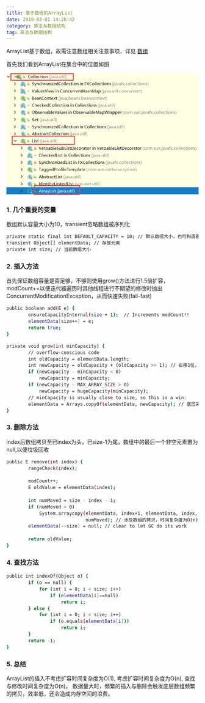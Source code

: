 ```yaml
---
title: 基于数组的ArrayList
date: 2019-03-01 14:26:42
category: 算法与数据结构
tag: 算法与数据结构
---
```


ArrayList基于数组，故需注意数组相关注意事项，详见 [数组](https://sjshenjian.github.io/2019/01/25/%E6%95%B0%E7%BB%84/)

首先我们看到ArrayList在集合中的位置如图

![基于数组的ArrayList](基于数组的ArrayList/ArrayList在Collection中的位置.png)

### 1. 几个重要的变量

数组默认容量大小为10，transient忽略数组被序列化

``` bash
private static final int DEFAULT_CAPACITY = 10; // 默认数组大小，也可构造器指定
transient Object[] elementData; // 存放元素
private int size; // 当前数组大小
```

### 2. 插入方法

首先保证数组容量是否足够，不够则使用grow()方法进行1.5倍扩容，modCount++以便迭代器遍历时其他线程进行不期望的修改时抛出ConcurrentModificationException，从而快速失败(fail-fast)

``` bash
public boolean add(E e) {
        ensureCapacityInternal(size + 1);  // Increments modCount!!
        elementData[size++] = e;
        return true;
}
```

``` bash
private void grow(int minCapacity) {
        // overflow-conscious code
        int oldCapacity = elementData.length;
        int newCapacity = oldCapacity + (oldCapacity >> 1); // 右移1位，扩容1.5倍
        if (newCapacity - minCapacity < 0)
            newCapacity = minCapacity;
        if (newCapacity - MAX_ARRAY_SIZE > 0)
            newCapacity = hugeCapacity(minCapacity);
        // minCapacity is usually close to size, so this is a win:
        elementData = Arrays.copyOf(elementData, newCapacity); // 底层采用Array.newInstance与System.arraycopy
}
```

### 3. 删除方法

index后数组拷贝至已index为头，已size-1为尾，数组中的最后一个非空元素置为null,以便垃圾回收

``` bash
public E remove(int index) {
	    rangeCheck(index);

	    modCount++;
	    E oldValue = elementData(index);

	    int numMoved = size - index - 1;
	    if (numMoved > 0)
	        System.arraycopy(elementData, index+1, elementData, index,
	                         numMoved); // 涉及数组的拷贝，时间复杂度为O(n)
	    elementData[--size] = null; // clear to let GC do its work

	    return oldValue;
}
```

### 4. 查找方法

``` bash
public int indexOf(Object o) {
	    if (o == null) {
	        for (int i = 0; i < size; i++)
	            if (elementData[i]==null)
	                return i;
	    } else {
	        for (int i = 0; i < size; i++)
	            if (o.equals(elementData[i]))
	                return i;
	    }
	    return -1;
}
```

### 5. 总结

ArrayList的插入不考虑扩容时间复杂度为O(1), 考虑扩容时间复杂度为O(n), 查找与修改时间复杂度为O(n)。
数据量大时，频繁的插入与删除会触发底层数组频繁的拷贝，效率低，还会造成内存空间的浪费。
